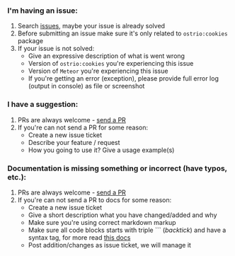 ### I'm having an issue:
 1. Search [issues](https://github.com/veliovgroup/Meteor-Cookies/issues), maybe your issue is already solved
 2. Before submitting an issue make sure it's only related to `ostrio:cookies` package
 3. If your issue is not solved:
     - Give an expressive description of what is went wrong
     - Version of `ostrio:cookies` you're experiencing this issue
     - Version of `Meteor` you're experiencing this issue
     - If you're getting an error (exception), please provide full error log (output in console) as file or screenshot

### I have a suggestion:
 1. PRs are always welcome - [send a PR](https://github.com/veliovgroup/Meteor-Cookies/compare)
 2. If you're can not send a PR for some reason:
     - Create a new issue ticket
     - Describe your feature / request
     - How you going to use it? Give a usage example(s)

### Documentation is missing something or incorrect (have typos, etc.):
 1. PRs are always welcome - [send a PR](https://github.com/veliovgroup/Meteor-Cookies/compare)
 2. If you're can not send a PR to docs for some reason:
     - Create a new issue ticket
     - Give a short description what you have changed/added and why
     - Make sure you're using correct markdown markup
     - Make sure all code blocks starts with triple ``` (*backtick*) and have a syntax tag, for more read [this docs](https://help.github.com/articles/creating-and-highlighting-code-blocks/#syntax-highlighting)
     - Post addition/changes as issue ticket, we will manage it
